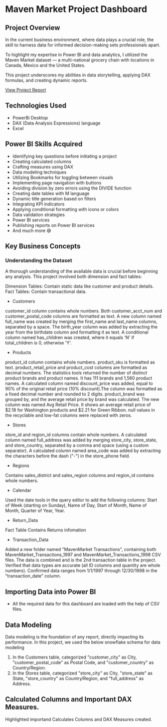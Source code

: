 # Maven Market Project Dashboard

## Project Overview

In the current business environment, where data plays a crucial role, the skill to harness data for informed decision-making sets professionals apart. 

To highlight my expertise in Power BI and data analytics, I utilized the Maven Market dataset — a multi-national grocery chain with locations in Canada, Mexico and the United States.

This project underscores my abilities in data storytelling, applying DAX formulas, and creating dynamic reports.

[View Project Report]()

## Technologies Used

- PowerBi Desktop
- DAX (Data Analysis Expressions) language
- Excel

## Power BI Skills Acquired

- Identifying key questions before initiating a project
- Creating calculated columns
- Crafting measures using DAX
- Data modeling techniques
- Utilizing Bookmarks for toggling between visuals
- Implementing page navigation with buttons
- Avoiding division by zero errors using the DIVIDE function
- Creating date tables with M language
- Dynamic title generation based on filters
- Integrating KPI indicators
- Applying conditional formatting with icons or colors
- Data validation strategies
- Power BI services
- Publishing reports on Power BI services
- And much more 😅

## Key Business Concepts




### Understanding the Dataset

A thorough understanding of the available data is crucial before beginning any analysis. This project involved both dimension and fact tables:

Dimension Tables: Contain static data like customer and product details.
Fact Tables: Contain transactional data.

- Customers

customer_id column contains whole numbers.
Both customer_acct_num and customer_postal_code columns are formatted as text.
A new column named full_name was created by merging the first_name and last_name columns, separated by a space.
The birth_year column was added by extracting the year from the birthdate column and formatting it as text.
A conditional column named has_children was created, where it equals 'N' if total_children is 0, otherwise 'Y'.

- Products

product_id column contains whole numbers.
product_sku is formatted as text.
product_retail_price and product_cost columns are formatted as decimal numbers.
The statistics tools returned the number of distinct product brands and product names.
It has 111 brands and 1,560 product names.
A calculated column named discount_price was added, equal to 90% of the original retail price (10% discount).The column was formatted as a fixed decimal number and rounded to 2 digits.
product_brand was grouped by, and the average retail price by brand was calculated. The new column was named Avg Retail Price. It shows an average retail price of $2.18 for Washington products and $2.21 for Green Ribbon.
null values in the recyclable and low-fat columns were replaced with zeros.

- Stores

store_id and region_id columns contain whole numbers.
A calculated column named full_address was added by merging store_city, store_state, and store_country, separated by a comma and space (using a custom separator).
A calculated column named area_code was added by extracting the characters before the dash ("-") in the store_phone field.

- Regions

Contains sales_district and sales_region columns and region_id contains whole numbers.

- Calendar

Used the date tools in the query editor to add the following columns:
Start of Week (starting on Sunday), Name of Day, Start of Month, Name of Month, Quarter of Year, Year.

- Return_Data

Fact Table
Contains Returns infomation

- Transaction_Data

Added a new folder named "MavenMarket Transactions", containing both MavenMarket_Transactions_1997 and MavenMarket_Transactions_1998 CSV files. The data is combined and is the 2nd transaction table in the project.
Verified that data types are accurate (all ID columns and quantity are whole numbers).
Confirmed data ranges from 1/1/1997 through 12/30/1998 in the "transaction_date" column.


## Importing Data into Power BI

- All the required data for this dashboard are loaded with the help of CSV files.


## Data Modeling
Data modeling is the foundation of any report, directly impacting its performance. In this project, we used the below snowflake schema for data modeling
<img>

1. In the Customers table, categorized "customer_city" as City, "customer_postal_code" as Postal Code, and "customer_country" as Country/Region.
2. In the Stores table, categorized "store_city" as City, "store_state" as State, "store_country" as Country/Region, and "full_address" as Address.

## Calculated Columns and Important DAX Measures.

Highlighted importand Calculates Columns and DAX Measures created. 


